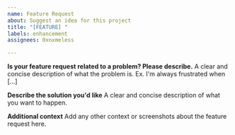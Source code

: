 ```yaml
---
name: Feature Request
about: Suggest an idea for this project
title: "[FEATURE] "
labels: enhancement
assignees: 0xnxmeless

---
```


**Is your feature request related to a problem? Please describe.**
A clear and concise description of what the problem is. Ex. I'm always frustrated when [...]

**Describe the solution you'd like**
A clear and concise description of what you want to happen.

**Additional context**
Add any other context or screenshots about the feature request here.

